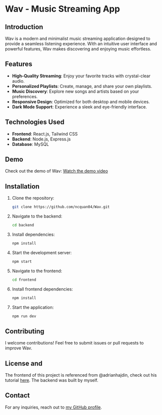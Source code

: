 # Wav - Music Streaming App

## Introduction
Wav is a modern and minimalist music streaming application designed to provide a seamless listening experience. With an intuitive user interface and powerful features, Wav makes discovering and enjoying music effortless.

## Features
- **High-Quality Streaming**: Enjoy your favorite tracks with crystal-clear audio.
- **Personalized Playlists**: Create, manage, and share your own playlists.
- **Music Discovery**: Explore new songs and artists based on your preferences.
- **Responsive Design**: Optimized for both desktop and mobile devices.
- **Dark Mode Support**: Experience a sleek and eye-friendly interface.

## Technologies Used
- **Frontend**: React.js, Tailwind CSS
- **Backend**: Node.js, Express.js
- **Database**: MySQL

## Demo
Check out the demo of Wav: [Watch the demo video](https://www.youtube.com/watch?v=7eFNwasqKO8)

## Installation
1. Clone the repository:
   ```sh
   git clone https://github.com/ncquan04/Wav.git
   ```
2. Navigate to the backend:
   ```sh
   cd backend
   ```
3. Install dependencies:
   ```sh
   npm install
   ```
4. Start the development server:
   ```sh
   npm start
   ```
5. Navigate to the frontend:
   ```sh
   cd frontend
   ```
6. Install frontend dependencies:
   ```sh
   npm install
   ```
7. Start the application:
   ```sh
   npm run dev
   ```
## Contributing
I welcome contributions! Feel free to submit issues or pull requests to improve Wav.

## License and 
The frontend of this project is referenced from @adrianhajdin, check out his tutorial [here](https://www.youtube.com/watch?v=I1cpb0tYV74&ab_channel=JavaScriptMastery).
The backend was built by myself.

## Contact
For any inquiries, reach out to [my GitHub profile](https://github.com/ncquan04).

